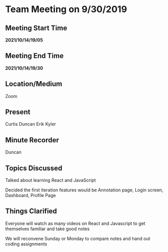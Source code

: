 # Team Meeting on 9/30/2019

## Meeting Start Time
**2021/10/14/19/05**

## Meeting End Time
**2021/10/14/19/30**

## Location/Medium

Zoom

## Present

Curtis
Duncan
Erik
Kyler

## Minute Recorder

Duncan

## Topics Discussed

Talked about learning React and JavaScript

Decided the first iteration features would be Annotation page, Login screen, Dashboard, Profile Page

## Things Clarified

Everyone will watch as many videos on React and Javascript to get themselves familiar and take good notes

We will reconvene Sunday or Monday to compare notes and hand out coding assignments